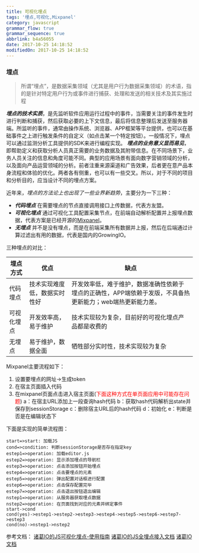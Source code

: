 ```yaml
---
title: 可视化埋点
tags: '埋点,可视化,Mixpanel'
category: javascript
grammar_flow: true
grammar_sequence: true
abbrlink: b4a56055
date: 2017-10-25 14:18:52
modifiedOn: 2017-10-25 14:18:52
---
```



### 埋点
> 所谓“埋点”，是数据采集领域（尤其是用户行为数据采集领域）的术语，指的是针对特定用户行为或事件进行捕获、处理和发送的相关技术及其实施过程

<!-- more -->

***埋点的技术实质***，是先监听软件应用运行过程中的事件，当需要关注的事件发生时进行判断和捕获，然后获取必要的上下文信息，最后将信息整理后发送至服务器端。所监听的事件，通常由操作系统、浏览器、APP框架等平台提供，也可以在基础事件之上进行触发条件的自定义（如点击某一个特定按钮）。一般情况下，埋点可以通过监测分析工具提供的SDK来进行编程实现。
***埋点的业务意义显而易见***，即帮助定义和获取分析人员真正需要的业务数据及其附带信息。在不同场景下，业务人员关注的信息和角度可能不同。典型的应用场景有面向数字营销领域的分析，以及面向产品运营领域的分析。前者注重来源渠道和广告效果，后者更在意产品本身流程和体验的优化。两者各有侧重，也可以有一些交叉。所以，对于不同的项目和分析目的，应当设计不同的埋点方案。

近年来，*埋点的方法论上也出现了一些业界新趋势*，主要分为一下三种：
* ***代码埋点*** 在需要埋点的节点直接调用接口上传数据，代表方友盟。
* ***可视化埋点*** 通过可视化工具配置采集节点，在前端自动解析配置并上报埋点数据，代表方案是已经开源的[Mixpanel][1]。
* ***无埋点*** 并不是没有埋点，而是在前端采集所有数据并上报，然后在后端通过计算过滤出有用的数据，代表是国内的GrowingIO。

三种埋点的对比：

| 埋点方式   | 优点                         | 缺点                                                                                                       |
| ---------- | ---------------------------- | ---------------------------------------------------------------------------------------------------------- |
| 代码埋点   | 技术实现难度低，数据实时性好 | 开发效率低，难于维护，数据准确性依赖于埋点的正确性，APP端依赖于发版，不具备热更新能力；web端热更新能力差。 |
| 可视化埋点 | 开发效率高，易于维护         | 技术实现较为复杂，目前好的可视化埋点产品都是收费的                                                         |
| 无埋点     | 易于维护，数据全面           | 牺牲部分实时性，技术实现较为复杂                                                                           |



Mixpanel主要流程如下：
 1. 设置要埋点的网址->生成token
 2. 在宿主页面插入代码
 3. 在mixpanel页面点击进入宿主页面(<font color="red">下面这种方式在单页面应用中可能存在问题</font>)
	a：在宿主URL添加上一段查询hash代码
	b：获取hash代码解析出state并保存到sessionStorage
	c：删除宿主URL后的hash代码
	d：初始化
	e：判断是否是在编辑状态下
	

下面是实现的简单流程图：
```flow
start=>start: 加载JS
cond=>condition: 判断sessionStorage是否存在指定key
estep1=>operation: 加载editor.js
estep2=>operation: 显示添加埋点的导航栏
estep3=>operation: 点击添加按钮开始埋点
estep4=>operation: 点击要埋点的元素
estep5=>operation: 弹出配置对话框进行配置
estep6=>operation: 点击保存配置完毕
estep7=>operation: 点击退出按钮退出编辑
nstep1=>operation: 从服务器获取埋点数据
nstep2=>operation: 在页面找到对应的元素并绑定事件
start->cond
cond(yes)->estep1->estep2->estep3->estep4->estep5->estep6->estep7->estep3
cond(no)->nstep1->nstep2

```


参考文档：
[诸葛IO的JS可视化埋点-使用指南][2]
[诸葛IO的JS全埋点接入文档][3]
[诸葛IO文档][4]


[1]: https://github.com/mixpanel
[2]: http://help.zhugeio.com/hc/kb/article/1068533/
[3]: http://help.zhugeio.com/hc/kb/article/1060006/
[4]: https://docs.zhugeio.com/quickstart/